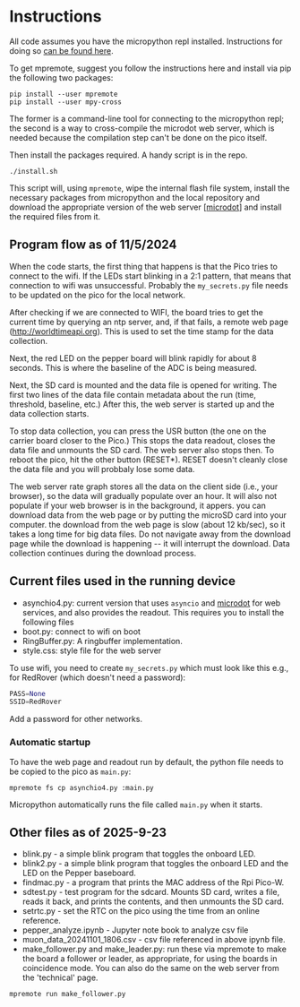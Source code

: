 # Instructions

All code assumes you have the micropython repl installed. Instructions for doing so [can be found here](https://www.raspberrypi.com/documentation/microcontrollers/micropython.html).

To get mpremote, suggest you follow the instructions here and install via pip the following two packages:

```shell
pip install --user mpremote
pip install --user mpy-cross
```

The former is a command-line tool for connecting to the micropython repl; the second is a way to cross-compile the microdot web server, which is needed because the compilation step can't be done on the pico itself.

Then install the packages required. A handy script is in the repo.

```shell
./install.sh
```
This script will, using `mpremote`, wipe the internal flash file system, install the necessary packages from micropython and the local repository and download the appropriate version of the web server [[microdot](https://microdot.readthedocs.io/en/latest/index.html)] and install the required files from it.

## Program flow as of 11/5/2024

When the code starts, the first thing that happens is that the Pico tries to connect to the wifi. If the LEDs start blinking in a 2:1 pattern, that means that connection to wifi was unsuccessful. Probably the `my_secrets.py` file needs to be updated on the pico for the local network.

After checking if we are connected to WIFI, the board tries to get the current time by querying an ntp server, and, if that fails, a remote web page (http://worldtimeapi.org). This is used to set the time stamp for the data collection.

Next, the red LED on the pepper board will blink rapidly for about 8 seconds. This is where the baseline of the ADC is being measured.

Next, the SD card is mounted and the data file is opened for writing. The first two lines of the data file contain metadata about the run (time, threshold, baseline, etc.) After this, the web server is started up and the data collection starts.

To stop data collection, you can press the USR button (the one on the carrier board closer to the Pico.) This stops the data readout, closes the data file and unmounts the SD card. The web server also stops then. To reboot the pico, hit the other button (RESET*). RESET doesn't cleanly close the data file and you will probbaly lose some data.

The web server rate graph stores all the data on the client side (i.e., your browser), so the data will gradually populate over an hour. It will also not populate if your web browser is in the background, it appers. you can download data from the web page or by putting the microSD card into your computer. the download from the web page is slow (about 12 kb/sec), so it takes a long time for big data files. Do not navigate away from the download page while the download is happening -- it will interrupt the download. Data collection continues during the download process.


## Current files used in the running device

- asynchio4.py: current version that uses `asyncio` and [microdot](https://microdot.readthedocs.io/en/latest) for web services, and also provides the readout. This requires you to install the following files
- boot.py: connect to wifi on boot
- RingBuffer.py: A ringbuffer implementation.
- style.css: style file for the web server

To use wifi, you need to create `my_secrets.py` which must look like this e.g., for RedRover (which doesn't need a password):

```python
PASS=None
SSID=RedRover
```

Add a password for other networks.

### Automatic startup

To have the web page and readout run by default, the python file needs to be copied to the pico as `main.py`:

```shell
mpremote fs cp asynchio4.py :main.py
```

Micropython automatically runs the file called `main.py` when it starts.

## Other files as of 2025-9-23

- blink.py - a simple blink program that toggles the onboard LED.
- blink2.py - a simple blink program that toggles the onboard LED and the LED on the Pepper baseboard.
- findmac.py - a program that prints the MAC address of the Rpi Pico-W.
- sdtest.py - test program for the sdcard. Mounts SD card, writes a file, reads it back, and prints the contents, and then unmounts the SD card.
- setrtc.py - set the RTC on the pico using the time from an online reference.
- pepper_analyze.ipynb - Jupyter note book to analyze csv file
- muon_data_20241101_1806.csv - csv file referenced in above ipynb file.
- make_follower.py and make_leader.py: run these via mpremote to make the board a follower or leader, as appropriate, for using the boards in coincidence mode. You can also do the same on the web server from the 'technical' page.

```shell
mpremote run make_follower.py
```
